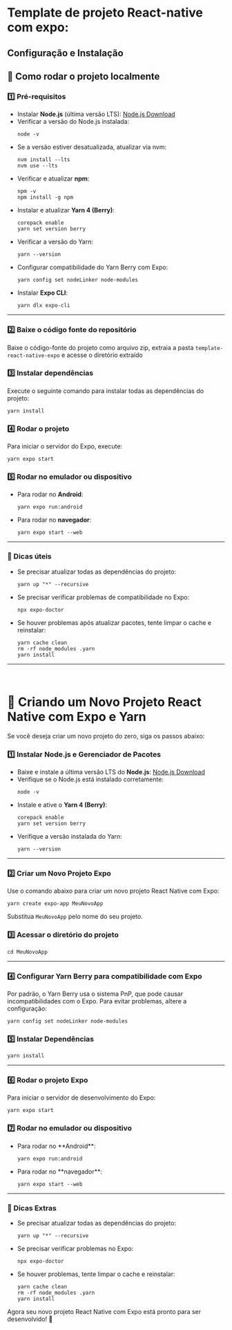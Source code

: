 <h1> Template de projeto React-native com expo:</h1>
<h2>Configuração e Instalação</h2>

<h2>📌 Como rodar o projeto localmente</h2>

<h3>1️⃣ Pré-requisitos</h3>

<ul>
    <li>Instalar <strong>Node.js</strong> (última versão LTS): <a href="https://nodejs.org/" target="_blank">Node.js Download</a></li>
    <li>Verificar a versão do Node.js instalada:
        <pre><code>node -v</code></pre>
    </li>
    <li>Se a versão estiver desatualizada, atualizar via nvm:
        <pre><code>nvm install --lts
nvm use --lts</code></pre>
    </li>
    <li>Verificar e atualizar <strong>npm</strong>:
        <pre><code>npm -v
npm install -g npm</code></pre>
    </li>
    <li>Instalar e atualizar <strong>Yarn 4 (Berry)</strong>:
        <pre><code>corepack enable
yarn set version berry</code></pre>
    </li>
    <li>Verificar a versão do Yarn:
        <pre><code>yarn --version</code></pre>
    </li>
    <li>Configurar compatibilidade do Yarn Berry com Expo:
        <pre><code>yarn config set nodeLinker node-modules</code></pre>
    </li>
    <li>Instalar <strong>Expo CLI</strong>:
        <pre><code>yarn dlx expo-cli</code></pre>
    </li>
</ul>

<hr>

<h3>2️⃣ Baixe o código fonte do repositório</h3>

<p>Baixe o código-fonte do projeto como arquivo zip, extraia a pasta <code>template-react-native-expo</code> e acesse o diretório extraído</p>

<h3>3️⃣ Instalar dependências</h3>

<p>Execute o seguinte comando para instalar todas as dependências do projeto:</p>

<pre><code>yarn install</code></pre>

<h3>4️⃣ Rodar o projeto</h3>

<p>Para iniciar o servidor do Expo, execute:</p>

<pre><code>yarn expo start</code></pre>

<h3>5️⃣ Rodar no emulador ou dispositivo</h3>

<ul>
    <li>Para rodar no <strong>Android</strong>:
        <pre><code>yarn expo run:android</code></pre>
    </li>
    <li>Para rodar no <strong>navegador</strong>:
        <pre><code>yarn expo start --web</code></pre>
    </li>
</ul>

<hr>

<h3>📌 Dicas úteis</h3>

<ul>
    <li>Se precisar atualizar todas as dependências do projeto:
        <pre><code>yarn up "*" --recursive</code></pre>
    </li>
    <li>Se precisar verificar problemas de compatibilidade no Expo:
        <pre><code>npx expo-doctor</code></pre>
    </li>
    <li>Se houver problemas após atualizar pacotes, tente limpar o cache e reinstalar:
        <pre><code>yarn cache clean
rm -rf node_modules .yarn
yarn install</code></pre>
    </li>
</ul>
<hr><br>

<h1>📌 Criando um Novo Projeto React Native com Expo e Yarn</h1>

<p>Se você deseja criar um novo projeto do zero, siga os passos abaixo:</p>

<h3>1️⃣ Instalar Node.js e Gerenciador de Pacotes</h3>

<ul>
    <li>Baixe e instale a última versão LTS do <strong>Node.js</strong>: 
        <a href="https://nodejs.org/" target="_blank">Node.js Download</a></li>
    <li>Verifique se o Node.js está instalado corretamente:
        <pre><code>node -v</code></pre>
    </li>
    <li>Instale e ative o <strong>Yarn 4 (Berry)</strong>:
        <pre><code>corepack enable
yarn set version berry</code></pre>
    </li>
    <li>Verifique a versão instalada do Yarn:
        <pre><code>yarn --version</code></pre>
    </li>
</ul>

<hr>

<h3>2️⃣ Criar um Novo Projeto Expo</h3>

<p>Use o comando abaixo para criar um novo projeto React Native com Expo:</p>

<pre><code>yarn create expo-app MeuNovoApp</code></pre>

<p>Substitua <code>MeuNovoApp</code> pelo nome do seu projeto.</p>

<h3>3️⃣ Acessar o diretório do projeto</h3>

<pre><code>cd MeuNovoApp</code></pre>

<hr>

<h3>4️⃣ Configurar Yarn Berry para compatibilidade com Expo</h3>

<p>Por padrão, o Yarn Berry usa o sistema PnP, que pode causar incompatibilidades com o Expo. Para evitar problemas, altere a configuração:</p>

<pre><code>yarn config set nodeLinker node-modules</code></pre>

<h3>5️⃣ Instalar Dependências</h3>

<pre><code>yarn install</code></pre>

<hr>

<h3>6️⃣ Rodar o projeto Expo</h3>

<p>Para iniciar o servidor de desenvolvimento do Expo:</p>

<pre><code>yarn expo start</code></pre>

<h3>7️⃣ Rodar no emulador ou dispositivo</h3>

<ul>
    <li>Para rodar no **Android**:
        <pre><code>yarn expo run:android</code></pre>
    </li>
    <li>Para rodar no **navegador**:
        <pre><code>yarn expo start --web</code></pre>
    </li>
</ul>

<hr>

<h3>📌 Dicas Extras</h3>

<ul>
    <li>Se precisar atualizar todas as dependências do projeto:
        <pre><code>yarn up "*" --recursive</code></pre>
    </li>
    <li>Se precisar verificar problemas no Expo:
        <pre><code>npx expo-doctor</code></pre>
    </li>
    <li>Se houver problemas, tente limpar o cache e reinstalar:
        <pre><code>yarn cache clean
rm -rf node_modules .yarn
yarn install</code></pre>
    </li>
</ul>

<p>Agora seu novo projeto React Native com Expo está pronto para ser desenvolvido! 🚀</p>

